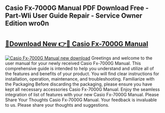 ## Casio Fx-7000G Manual PDF Download Free - Part-WIi User Guide Repair - Service Owner Edition wro0n

# <h2><a href="http://bc16798.oget.top/?id=Casio+Fx-7000G+Manual">🔗Download New 👉🔴 Casio Fx-7000G Manual</a></h2>

[![Casio Fx-7000G Manual new download](https://i.imgur.com/5g1atiW.png)](http://bc16798.oget.top/?id=Casio+Fx-7000G+Manual)
Greetings and welcome to the user manual for your newly received Casio Fx-7000G Manual. This comprehensive guide is intended to help you understand and utilize all of the features and benefits of your product. You will find clear instructions for installation, operation, maintenance, and troubleshooting. Familiarize with the Packaging Before discarding the packaging, please ensure you have kept all necessary accessories Casio Fx-7000G Manual. Enjoy the seamless integration of list of features with your new Casio Fx-7000G Manual. Please Share Your Thoughts Casio Fx-7000G Manual. Your feedback is invaluable to us. Please share your thoughts and suggestions.
